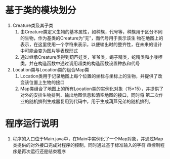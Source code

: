 # 基于类的模块划分
1. Creature类及其子类
    1. 由Creature类定义生物的基本属性，如种族，代号等，种族用于区分不同的生物，作为基类的Creature为“无”，而代号用于表示该生
    物在地图上的表示，在这里使用一个字符来表示，以便输出时的整齐性，在未来的设计中可能会变为图片等表现形式    
    2. 通过继承Creature类得到葫芦娃类，爷爷类，蝎子精类，蛇精类和小喽啰类，并在构造函数中通过调用超类的构造函数设置种族和代号  
2. Location类与Location类的组合Map类
    1. Location类用于记录地图上每个位置的坐标与坐标上的生物，并提供了改变该位置上生物的接口    
    2. Map类组合了地图上的所有Location类的实例化对象（15×15），并提供了对外的安排生物排列、输出地图信息和清空地图的接口，同时将
    第二次作业的随机排列生成器复用到代码中，用于生成葫芦兄弟的随机排列。
# 程序运行说明
1. 程序的入口位于Main.java中，在Main中实例化了一个Map对象，并通过Map类提供的对外接口完成对程序的控制，同时通过基于标准输入的字符
串控制程序是再次运行还是结束程序
